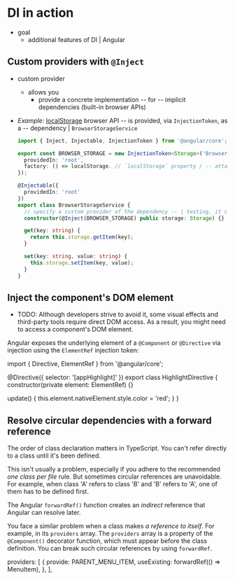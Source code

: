 # DI in action

* goal
  * additional features of DI | Angular

## Custom providers with `@Inject`

* custom provider
  * allows you
    * provide a concrete implementation -- for -- implicit dependencies (built-in browser APIs)

* _Example:_ [localStorage](https://developer.mozilla.org/docs/Web/API/Window/localStorage) browser API -- is provided, via `InjectionToken`, as a -- dependency | `BrowserStorageService`
  ```src/app/storage.service.ts
  import { Inject, Injectable, InjectionToken } from '@angular/core';

  export const BROWSER_STORAGE = new InjectionToken<Storage>('Browser Storage', {
    providedIn: 'root',
    factory: () => localStorage. // `localStorage` property / -- attached to the -- browser's window object
  });

  @Injectable({
    providedIn: 'root'
  })
  export class BrowserStorageService {
    // specify a custom provider of the dependency -- | testing, it can be overridden -- with a -- mock API of `localStorage` -- 
    constructor(@Inject(BROWSER_STORAGE) public storage: Storage) {}
  
    get(key: string) {
      return this.storage.getItem(key);
    }
  
    set(key: string, value: string) {
      this.storage.setItem(key, value);
    }
  }
  ```

## Inject the component's DOM element

* TODO:
Although developers strive to avoid it, some visual effects and third-party tools require direct DOM access.
As a result, you might need to access a component's DOM element.

Angular exposes the underlying element of a `@Component` or `@Directive` via injection using the `ElementRef` injection token:

<docs-code language="typescript" highlight="[7]">
import { Directive, ElementRef } from '@angular/core';

@Directive({
  selector: '[appHighlight]'
})
export class HighlightDirective {
  constructor(private element: ElementRef) {}

  update() {
    this.element.nativeElement.style.color = 'red';
  }
}
</docs-code>

## Resolve circular dependencies with a forward reference

The order of class declaration matters in TypeScript.
You can't refer directly to a class until it's been defined.

This isn't usually a problem, especially if you adhere to the recommended *one class per file* rule.
But sometimes circular references are unavoidable.
For example, when class 'A' refers to class 'B' and 'B' refers to 'A', one of them has to be defined first.

The Angular `forwardRef()` function creates an *indirect* reference that Angular can resolve later.

You face a similar problem when a class makes *a reference to itself*.
For example, in its `providers` array.
The `providers` array is a property of the `@Component()` decorator function, which must appear before the class definition.
You can break such circular references by using `forwardRef`.

<docs-code header="app.component.ts" language="typescript" highlight="[4]">
providers: [
  {
    provide: PARENT_MENU_ITEM,
    useExisting: forwardRef(() => MenuItem),
  },
],
</docs-code>
